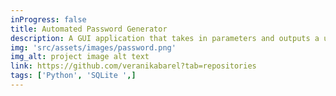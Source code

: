 ```yaml
---
inProgress: false
title: Automated Password Generator
description: A GUI application that takes in parameters and outputs a unique secure password
img: 'src/assets/images/password.png'
img_alt: project image alt text
link: https://github.com/veranikabarel?tab=repositories
tags: ['Python', 'SQLite ',]
---
```

